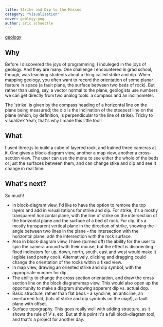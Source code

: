 ```yaml
---
title: Strike and Dip to the Masses
category: "Visualization"
cover: geology.png
author: Eric Schoettle
---
```


[geology](http://ec2-18-188-140-76.us-east-2.compute.amazonaws.com/application1/app1.html)

## Why

Before I discovered the joys of programming, I induleged in the joys of geology. And they are many. One challenge I encountered in grad school, though, was teaching students about a thing called strike and dip. When mapping geology, you often want to record the orientation of some planar feature in space (a fault plane, the surface between two beds of rock). But rather than using, say, a vector normal to the plane, geologists use numbers we can get directly from two analog tools: a compass and an inclinometer. 

The 'strike' is given by the compass heading of a horizontal line on the plane being measured; the dip is the inclination of the steepest line on the plane (which, by definition, is perpendicular to the line of strike). Tricky to visualize? Yeah, that's why I made this little tool!

## What

I used three.js to build a cube of layered rock, and trained three cameras at it. One gives a block-diagram view, another a map view, another a cross-section view. The user can use the menu to see either the whole of the beds or just the surfaces between them, and can change stike and dip and see it change in real time. 

## What's next?

So much! 

* In block-diagram view, I'd like to have the option to remove the top layers and add in visualizations for strike and dip. For strike, it's a mostly transparent horizontal plane, with the line of strike on the intersection of the horizontal plane and the surface of a bed of rock. For dip, it's a mostly transparent vertical plane in the direction of strike, showing the angle between two lines in the plane - the intersection with the horizontal plane, adn the intersection with the rock surface. 
* Also in block-diagram view, I have (turned off) the ability for the user to spin the camera around with their mouse, but the effect is disorienting - fixed indicators for up, down, north, south, east and west would make it legible (and pretty cool). Alternatively, clicking and dragging could change the orientation of the rocks within a fixed view. 
* In map view, drawing an oriented strike and dip symbol, with the appropriate number for dip.
* The ability to change the cross section orientation, and draw the cross section line on the block diagram/map view. This would also open up the opportunity to make a diagram showing apparent dip vs. actual dop. 
* Basic structure, rather than flat beds - a syncline, an anticline, an overturned fold, (lots of strike and dip symbols on the map!), a fault plane with offset. 
* Surface topography. This goes really well with adding structure, as it shows the rule of V's, etc. But at this point it's a full block-diagram tool, and that's a project for another day. 


